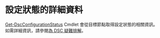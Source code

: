 # <a name="details-about-configuration-status"></a>設定狀態的詳細資料

[Get-DscConfigurationStatus](https://technet.microsoft.com/library/mt517868.aspx) Cmdlet 會從目標節點取得設定狀態的相關資訊。 如需詳細資訊，請參閱[為 DSC 疑難排解](https://msdn.microsoft.com/powershell/dsc/troubleshooting)。